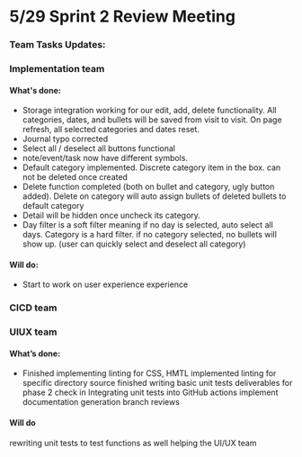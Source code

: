 # 5/29 Sprint 2 Review Meeting

### Team Tasks Updates:

### Implementation team
#### What's done:
- Storage integration working for our edit, add, delete functionality. All categories, dates, and bullets will be saved from visit to visit.
On page refresh, all selected categories and dates reset.
- Journal typo corrected
- Select all / deselect all buttons functional
- note/event/task now have different symbols.
- Default category implemented. Discrete category item in the box. can not be deleted once created
- Delete function completed (both on bullet and category, ugly button added). Delete on category will auto assign bullets of deleted bullets to default category
- Detail will be hidden once uncheck its category.
- Day filter is a soft filter meaning if no day is selected, auto select all days. Category is a hard filter. if no category selected, no bullets will show up. (user can quickly select and deselect all category)
#### Will do:
- Start to work on user experience experience


### CICD team


### UIUX team
#### What’s done:
- Finished implementing linting for CSS, HMTL
implemented linting for specific directory source
finished writing basic unit tests
deliverables for phase 2 check in
Integrating unit tests into GitHub actions
implement documentation generation
branch reviews
#### Will do
rewriting unit tests to test functions as well
helping the UI/UX team



